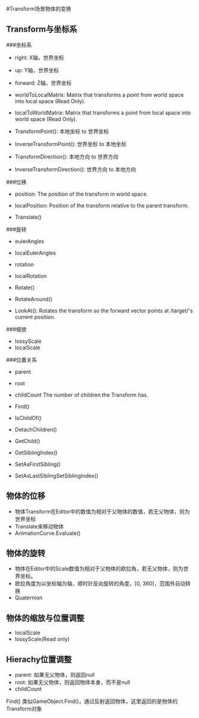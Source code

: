 #Transform场景物体的变换

Transform与坐标系
---
###坐标系
* right:  X轴，世界坐标
* up:  Y轴，世界坐标
* forward:  Z轴，世界坐标
* worldToLocalMatrix:  Matrix that transforms a point from world space into local space (Read Only).
* localToWorldMatrix:  Matrix that transforms a point from local space into world space (Read Only).

* TransformPoint():  本地坐标 to 世界坐标
* InverseTransformPoint():  世界坐标 to 本地坐标
* TransformDirection():  本地方向 to 世界方向
* InverseTransformDirection():  世界方向 to 本地方向

###位移
* position:  The position of the transform in world space.
* localPosition:  Position of the transform relative to the parent transform.

* Translate()

###旋转
* eulerAngles
* localEulerAngles
* rotation
* localRotation

* Rotate()
* RotateAround()
* LookAt():  Rotates the transform so the forward vector points at /target/'s current position.

###缩放
* lossyScale
* localScale

###位置关系
* parent
* root
* childCount  The number of children the Transform has.

* Find()
* IsChildOf()
* DetachChildren()
* GetChild()
* GetSiblingIndex()
* SetAsFirstSibling()
* SetAsLastSiblingSetSiblingIndex()


物体的位移
---
* 物体Transform在Editor中的数值为相对于父物体的数值，若无父物体，则为世界坐标
* Translate来移动物体
* AnimationCurve.Evaluate()

物体的旋转
---
* 物体在Editor中的Scale数值为相对于父物体的欧拉角，若无父物体，则为世界坐标。
* 欧拉角度为以坐标轴为轴，顺时针反向旋转的角度，[0, 360)，范围外自动转换
* Quaternion

物体的缩放与位置调整
---
* localScale
* lossyScale(Read only)

Hierachy位置调整
---
* parent:   如果无父物体，则返回null
* root:  如果无父物体，则返回物体本身，而不是null
* childCount

Find() 类似GameObject.Find()，通过反射返回物体，这里返回的是物体的Transform对象
